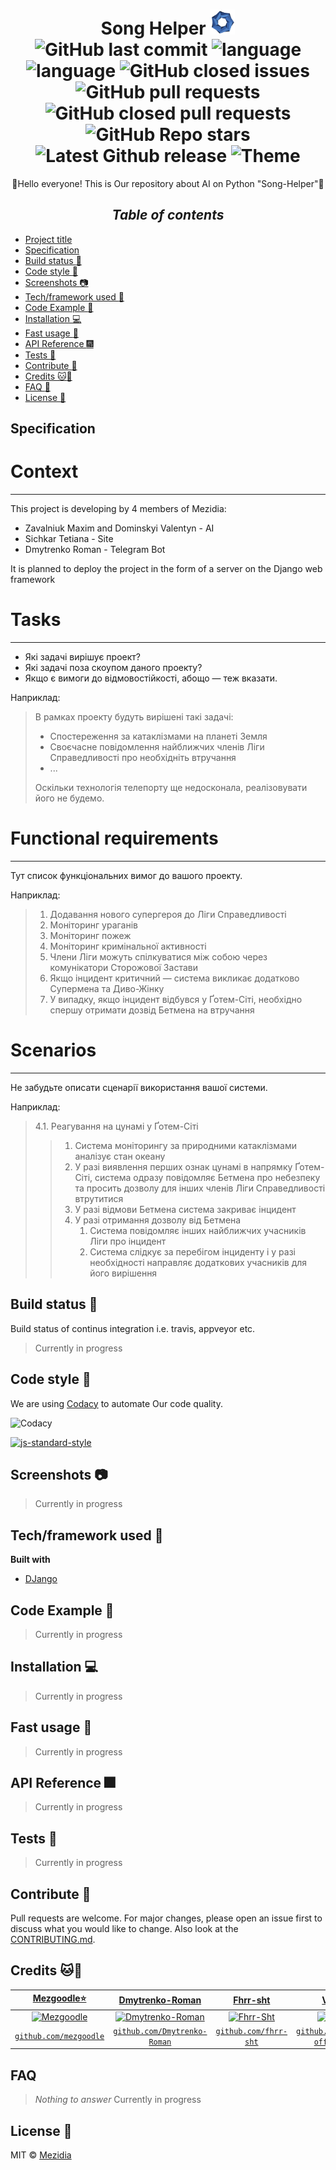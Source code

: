 <h1 id="project-title" align="center">
  Song Helper <img alt="logo" width="40" height="40" src="https://raw.githubusercontent.com/mezgoodle/images/master/MezidiaLogoTransparent.png" /><br>
  <img alt="GitHub last commit" src="https://img.shields.io/github/last-commit/mezidia/song-helper.svg?style=flat-square&logo=github&logoColor=white">
  <img alt="language" src="https://img.shields.io/badge/language-python-brightgreen?style=flat-square" />
  <img alt="language" src="https://img.shields.io/github/issues/mezgoodle/song-helper?style=flat-square" />
  <img alt="GitHub closed issues" src="https://img.shields.io/github/issues-closed/mezgoodle/song-helper?style=flat-square" />
  <img alt="GitHub pull requests" src="https://img.shields.io/github/issues-pr/mezgoodle/song-helper?style=flat-square" />
  <img alt="GitHub closed pull requests" src="https://img.shields.io/github/issues-pr-closed/mezgoodle/song-helper?style=flat-square" />
  <img alt="GitHub Repo stars" src="https://img.shields.io/github/stars/mezgoodle/song-helper?style=flat-square" />
  <img alt="Latest Github release" src="https://img.shields.io/github/release/mezgoodle/song-helper?style=flat-square" />
  <img alt="Theme" src="https://img.shields.io/badge/Theme-AI-brightgreen?style=flat-square" />
</h1>

<p align="center">
 🌟Hello everyone! This is Our repository about AI on Python "Song-Helper"🌟
</p>

<h2 align="center">
  <i>Table of contents</i>
</h2>

- [Project title](#project-title)
- [Specification](#specification)
- [Build status :hammer:](#build-status-hammer)
- [Code style :scroll:](#code-style-scroll)
- [Screenshots :camera:](#screenshots-camera)
- [Tech/framework used :wrench:](#techframework-used-wrench)
- [Code Example :pushpin:](#code-example-pushpin)
- [Installation :computer:](#installation-computer)
- [Fast usage :dash:](#fast-usage-dash)
- [API Reference :fireworks:](#api-reference-fireworks)
- [Tests :microscope:](#tests-microscope)
- [Contribute :running:](#contribute-running)
- [Credits :cat::handshake:](#credits-cathandshake)
- [FAQ :speech_balloon:](#faq)
- [License :bookmark:](#license-bookmark)

## Specification

# Context
-----------

This project is developing by 4 members of Mezidia: 
- Zavalniuk Maxim and Dominskyi Valentyn - AI
- Sichkar Tetiana - Site
- Dmytrenko Roman - Telegram Bot

It is planned to deploy the project in the form of a server on the Django web framework

# Tasks
---------

-   Які задачі вирішує проект?
-   Які задачі поза скоупом даного проекту?
-   Якщо є вимоги до відмовостійкості, абощо — теж вказати.

Наприклад:

> В рамках проекту будуть вирішені такі задачі:
>
> -   Спостереження за катаклізмами на планеті Земля
> -   Своєчасне повідомлення найближчих членів Ліги Справедливості про
>     необхідніть втручання
> -   ...
>
> Оскільки технологія телепорту ще недосконала, реалізовувати його не
> будемо.

# Functional requirements
-----------------------

Тут список функціональних вимог до вашого проекту.

Наприклад:

> 1.  Додавання нового супергероя до Ліги Справедливості
> 2.  Моніторинг ураганів
> 3.  Моніторинг пожеж
> 4.  Моніторинг кримінальної активності
> 5.  Члени Ліги можуть спілкуватися між собою через комунікатори
>     Сторожової Застави
> 6.  Якщо інцидент критичний — система викликає додатково Супермена та
>     Диво-Жінку
> 7.  У випадку, якщо інцидент відбувся у Ґотем-Сіті, необхідно спершу
>     отримати дозвід Бетмена на втручання

# Scenarios
-----------

Не забудьте описати сценарії використання вашої системи.

Наприклад:

> 4.1. Реагування на цунамі у Ґотем-Сіті
>
> > 1.  Система моніторингу за природними катаклізмами аналізує стан
> >     океану
> > 2.  У разі виявлення перших ознак цунамі в напрямку Ґотем-Сіті,
> >     система одразу повідомляє Бетмена про небезпеку та просить
> >     дозволу для інших членів Ліги Справедливості втрутитися
> > 3.  У разі відмови Бетмена система закриває інцидент
> > 4.  У разі отримання дозволу від Бетмена
> >     1.  Система повідомляє інших найближчих учасників Ліги про
> >         інцидент
> >     2.  Система слідкує за перебігом інциденту і у разі необхідності
> >         направляє додаткових учасників для його вирішення
> >

## Build status :hammer:

Build status of continus integration i.e. travis, appveyor etc.

> Currently in progress

## Code style :scroll:

We are using [Codacy](https://www.codacy.com/) to automate Our code quality.

<img alt="Codacy" src="https://app.codacy.com/project/badge/Grade/b1f4285457634589a2703fc159f2f0ee" />

[![js-standard-style](https://img.shields.io/badge/code%20style-standard-brightgreen.svg?style=flat)](https://github.com/feross/standard)
 
## Screenshots :camera:

> Currently in progress

## Tech/framework used :wrench:

**Built with**

- [DJango](https://www.djangoproject.com/)

## Code Example :pushpin:

> Currently in progress

## Installation :computer:

> Currently in progress

## Fast usage :dash:

> Currently in progress

## API Reference :fireworks:

> Currently in progress

## Tests :microscope:

> Currently in progress

## Contribute :running:

Pull requests are welcome. For major changes, please open an issue first to discuss what you would like to change. Also look at the [CONTRIBUTING.md](link).

## Credits :cat::handshake:

| <a href="https://github.com/mezgoodle" target="_blank">**Mezgoodle⭐️**</a> | <a href="https://github.com/Dmytrenko-Roman" target="_blank">**Dmytrenko-Roman**</a> | <a href="https://github.com/fhrr-sht" target="_blank">**Fhrr-sht**</a> | <a href="https://github.com/VsIG-official" target="_blank">**VsIG**</a> |
| :---: |:---:| :---:| :---: |
| [![Mezgoodle](https://avatars.githubusercontent.com/u/41520940?s=400&u=530e013f3714e81792fc6b99399c7a6eda6ea63d&v=4)](https://github.com/mezgoodle) | [![Dmytrenko-Roman](https://avatars.githubusercontent.com/u/54878089?s=400&u=075796965fc5db27cc5b6b179b9325bf312ce0b9&v=4)](https://github.com/Dmytrenko-Roman) | [![Fhrr-Sht](https://avatars.githubusercontent.com/u/54956154?s=400&v=4)](https://github.com/fhrr-sht) | [![VsIG](https://avatars0.githubusercontent.com/u/50269023?s=400&u=522283a8fce57866b73427f94a742fb83e0b1b40&v=4)](https://github.com/VsIG-official)  |
| <a href="https://github.com/mezgoodle" target="_blank">`github.com/mezgoodle`</a> | <a href="https://github.com/Dmytrenko-Roman" target="_blank">`github.com/Dmytrenko-Roman`</a> | <a href="https://github.com/fhrr-sht" target="_blank">`github.com/fhrr-sht`</a> | <a href="https://github.com/VsIG-official" target="_blank">`github.com/VsIG-official`</a> |

## FAQ

> *Nothing to answer*
> Currently in progress

## License :bookmark:

MIT © [Mezidia](https://github.com/mezidia)
